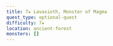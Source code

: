 ```yaml
---
title: 7★ Lavasioth, Monster of Magma
quest_type: optional-quest
difficulty: 7★
location: ancient-forest
monsters: []
---
```

